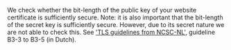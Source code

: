 We check whether the bit-length of the public key of your website certificate is sufficiently secure. Note: it is also important that the bit-length of the secret key is sufficiently secure. However, due to its secret nature we are not able to check this. See ['TLS guidelines from NCSC-NL'](https://www.ncsc.nl/actueel/whitepapers/ict-beveiligingsrichtlijnen-voor-transport-layer-security-tls.html), guideline B3-3 to B3-5 (in Dutch).
